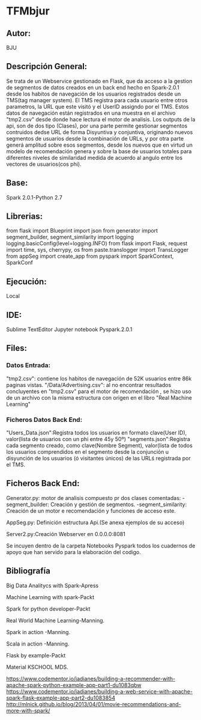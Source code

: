 # TFMbjur

## Autor:
BJU
## Descripción General:
Se trata de un Webservice gestionado en Flask, que da acceso a la gestion de segmentos de datos creados en un back end hecho en Spark-2.0.1 desde los habitos de navegación de los usuarios registrados desde un TMS(tag manager system). El TMS registra para cada usuario entre otros parametros, la URL que este visitó y el UserID assigndo por el TMS.
Estos datos de navegación están registrados en una muestra en el archivo "tmp2.csv" desde donde hace lectura el motor de analisis. Los outputs de la api, son de dos tipo (Clases), por una parte permite gestionar segmentos contruidos dedse URL de forma Disyuntiva y conjuntiva, originando nuevos segmentos de usuarios desde la combinación de URLs, y por otra parte generá amplitud sobre esos segmentos, desde los nuevos que en virtud un modelo de recomendación genera y sobre la base de usuarios totales para diferentes niveles de similaridad medida de acuerdo al angulo entre los vectores de usuarios(cos phi).

## Base:
Spark 2.0.1-Python 2.7

## Librerias:
from flask import Blueprint
import json
from generator import segment_builder, segment_similarity
import logging
logging.basicConfig(level=logging.INFO)
from flask import Flask, request
import time, sys, cherrypy, os
from paste.translogger import TransLogger
from appSeg import create_app
from pyspark import SparkContext, SparkConf

## Ejecución:
Local

## IDE:
Sublime TextEditor
Jupyter notebook Pyspark.2.0.1

## Files:
### Datos Entrada:
"tmp2.csv": contiene los habitos de navegación de 52K usuarios entre 86k paginas vistas.
"/Data/Advertising.csv": al no encontrar resultados concluyentes en "tmp2.csv" para el motor de recomendación , se hizo uso de un archivo con la misma estructura con origen en el libro "Real Machine Learning"

### Ficheros Datos Back End:
"Users_Data.json":Registra todos los usuarios en formato clave(User ID), valor(lista de usuarios con un phi entre 45y 50º)
"segments.json":Registra cada segmento creado, como clave(Nombre Segment), valor(lista de todos los usuarios comprendidos en el segmento desde la conjunción u disyunción de los usuarios (ó visitantes únicos) de las URLś registrada por el TMS.

## Ficheros Back End:
 
Generator.py: motor de analisis compuesto pr dos clases comentadas:
		-segment_builder: Creación y gestión de segmentos.
		-segment_similarity: Creación de un motor e recomendación y funciones de acceso  este.

AppSeg.py: Definición estructura Api.(Se anexa ejemplos de su acceso)

Server2.py:Creación Webserver en 0.0.0.0:8081

Se incuyen dentro de la carpeta Notebooks Pyspark todos los cuadernos de apoyo que han servido para la elaboración del codigo.

## Bibliografía

Big Data Analitycs with Spark-Apress

Machine Learning with spark-Packt

Spark for python developer-Packt

Real World Machine Learning-Manning.

Spark in action -Manning.

Scala in action -Manning.

Flask by example-Packt

Material KSCHOOL MDS.

https://www.codementor.io/jadianes/building-a-recommender-with-apache-spark-python-example-app-part1-du1083qbw
https://www.codementor.io/jadianes/building-a-web-service-with-apache-spark-flask-example-app-part2-du1083854
http://mlnick.github.io/blog/2013/04/01/movie-recommendations-and-more-with-spark/





